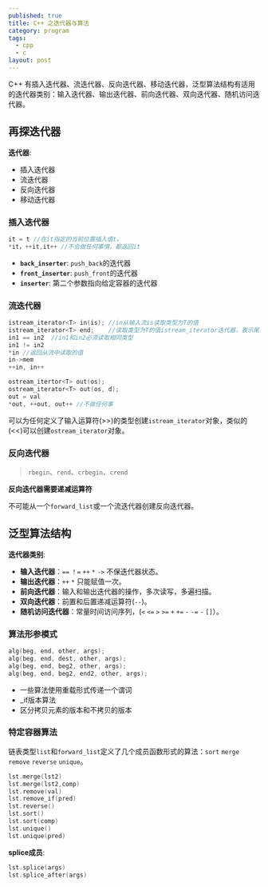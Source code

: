 ```yaml
---
published: true
title: C++ 之迭代器与算法
category: program
tags: 
  - cpp
  - c
layout: post
---
```




C++ 有插入迭代器、流迭代器、反向迭代器、移动迭代器，泛型算法结构有适用的迭代器类别：输入迭代器、输出迭代器、前向迭代器、双向迭代器、随机访问迭代器。

<!--more-->

## 再探迭代器

**迭代器**:

 * 插入迭代器
 * 流迭代器
 * 反向迭代器
 * 移动迭代器

### 插入迭代器

```cpp
it = t //在it指定的当前位置插入值t。
*it，++it,it++ //不会做任何事情，都返回it
```
 * **`back_inserter`**: `push_back`的迭代器
 * **`front_inserter`**: `push_front`的迭代器
 * **`inserter`**: 第二个参数指向给定容器的迭代器
 
### 流迭代器

```cpp
istream_iterator<T> in(is); //in从输入流is读取类型为T的值
istream_iterator<T> end;    //读取类型为T的值istream_iterator迭代器，表示尾后位置
in1 == in2  //in1和in2必须读取相同类型
in1 != in2
*in //返回从流中读取的值
in->mem
++in, in++
```

```cpp
ostream_itertor<T> out(os);
ostream_iterator<T> out(os, d); 
out = val
*out, ++out, out++ //不做任何事
```

可以为任何定义了输入运算符(>>)的类型创建`istream_iterator`对象，类似的(<<)可以创建`ostream_iterator`对象。

### 反向迭代器

 > `rbegin`、`rend`、`crbegin`、`crend`
 
 **反向迭代器需要递减运算符**
 
 不可能从一个`forward_list`或一个流迭代器创建反向迭代器。
 
## 泛型算法结构

**迭代器类别**:

 * **输入迭代器**：`==` `！=` `++` `*` `->` 不保迭代器状态。
 * **输出迭代器**：`++` `*` 只能赋值一次。
 * **前向迭代器**：输入和输出迭代器的操作，多次读写，多遍扫描。
 * **双向迭代器**：前置和后置递减运算符(`--`)。
 * **随机访问迭代器**：常量时间访问序列，(`<` `<=` `>` `>=` `+` `+=` `-` `-=` `-` `[]`）。
 
### 算法形参模式

```cpp
alg(beg, end, other, args);
alg(beg, end, dest, other, args);
alg(beg, end, beg2, other, args);
alg(beg, end, beg2, end2, other, args);
```

 * 一些算法使用重载形式传递一个谓词
 * _if版本算法
 * 区分拷贝元素的版本和不拷贝的版本
 
### 特定容器算法

链表类型`list`和`forward_list`定义了几个成员函数形式的算法：`sort` `merge` `remove` `reverse` `unique`。

```cpp
lst.merge(lst2)
lst.merge(lst2,comp)
lst.remove(val)
lst.remove_if(pred)
lst.reverse()
lst.sort()
lst.sort(comp)
lst.unique()
lst.unique(pred)
```

**splice成员**:

```cpp
lst.splice(args)
lst.splice_after(args)
```
